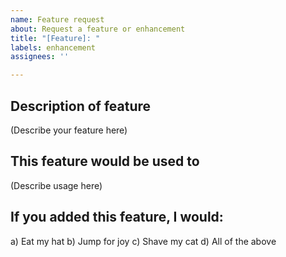 ```yaml
---
name: Feature request
about: Request a feature or enhancement
title: "[Feature]: "
labels: enhancement
assignees: ''

---
```


## Description of feature

(Describe your feature here)

## This feature would be used to

(Describe usage here)

## If you added this feature, I would:

a) Eat my hat
b) Jump for joy
c) Shave my cat
d) All of the above
